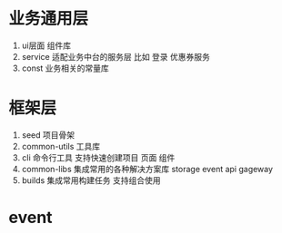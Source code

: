 # 业务通用层

1. ui层面 组件库
2. service 适配业务中台的服务层 比如 登录 优惠券服务
3. const 业务相关的常量库

# 框架层

1. seed 项目骨架
2. common-utils 工具库
3. cli 命令行工具 支持快速创建项目 页面 组件
4. common-libs 集成常用的各种解决方案库 storage event api gageway
5. builds 集成常用构建任务 支持组合使用

# event
